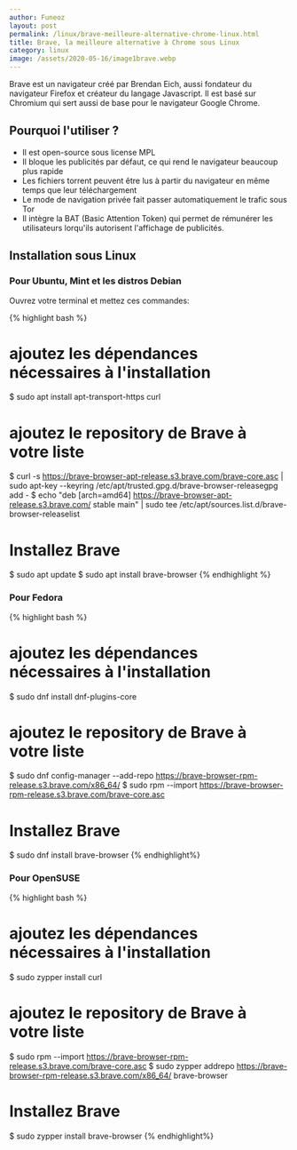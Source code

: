 ```yaml
---
author: Funeoz
layout: post
permalink: /linux/brave-meilleure-alternative-chrome-linux.html
title: Brave, la meilleure alternative à Chrome sous Linux
category: linux
image: /assets/2020-05-16/image1brave.webp
---
```


Brave est un navigateur créé par Brendan Eich, aussi fondateur du navigateur Firefox et créateur du langage Javascript.
Il est basé sur Chromium qui sert aussi de base pour le navigateur Google Chrome.

## Pourquoi l'utiliser ?

- Il est open-source sous license MPL
- Il bloque les publicités par défaut, ce qui rend le navigateur beaucoup plus rapide
- Les fichiers torrent peuvent être lus à partir du navigateur en même temps que leur téléchargement
- Le mode de navigation privée fait passer automatiquement le trafic sous Tor
- Il intègre la BAT (Basic Attention Token) qui permet de rémunérer les utilisateurs lorqu'ils autorisent l'affichage de publicités.

## Installation sous Linux

### Pour Ubuntu, Mint et les distros Debian

Ouvrez votre terminal et mettez ces commandes:

{% highlight bash %}
# ajoutez les dépendances nécessaires à l'installation
$ sudo apt install apt-transport-https curl

# ajoutez le repository de Brave à votre liste
$ curl -s https://brave-browser-apt-release.s3.brave.com/brave-core.asc | sudo apt-key --keyring /etc/apt/trusted.gpg.d/brave-browser-releasegpg add -
$ echo "deb [arch=amd64] https://brave-browser-apt-release.s3.brave.com/ stable main" | sudo tee /etc/apt/sources.list.d/brave-browser-releaselist
# Installez Brave
$ sudo apt update
$ sudo apt install brave-browser
{% endhighlight %}

### Pour Fedora

{% highlight bash %}
# ajoutez les dépendances nécessaires à l'installation
$ sudo dnf install dnf-plugins-core
# ajoutez le repository de Brave à votre liste
$ sudo dnf config-manager --add-repo https://brave-browser-rpm-release.s3.brave.com/x86_64/
$ sudo rpm --import https://brave-browser-rpm-release.s3.brave.com/brave-core.asc
# Installez Brave
$ sudo dnf install brave-browser
{% endhighlight%}

### Pour OpenSUSE

{% highlight bash %}
# ajoutez les dépendances nécessaires à l'installation
$ sudo zypper install curl
# ajoutez le repository de Brave à votre liste
$ sudo rpm --import https://brave-browser-rpm-release.s3.brave.com/brave-core.asc
$ sudo zypper addrepo https://brave-browser-rpm-release.s3.brave.com/x86_64/ brave-browser
# Installez Brave
$ sudo zypper install brave-browser
{% endhighlight%}